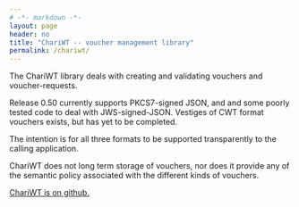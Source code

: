 ```yaml
---
# -*- markdown -*-
layout: page
header: no
title: "ChariWT -- voucher management library"
permalink: /chariwt/
---
```


The ChariWT library deals with creating and validating vouchers and voucher-requests.

Release 0.50 currently supports PKCS7-signed JSON, and and some poorly tested
code to deal with JWS-signed-JSON.  Vestiges of CWT format vouchers exists,
but has yet to be completed.

The intention is for all three formats to be supported transparently to the
calling application.

ChariWT does not long term storage of vouchers, nor does it provide any of
the semantic policy associated with the different kinds of vouchers.

[ChariWT is on github.](https://github.com/AnimaGUS-minerva/ChariWTs)

